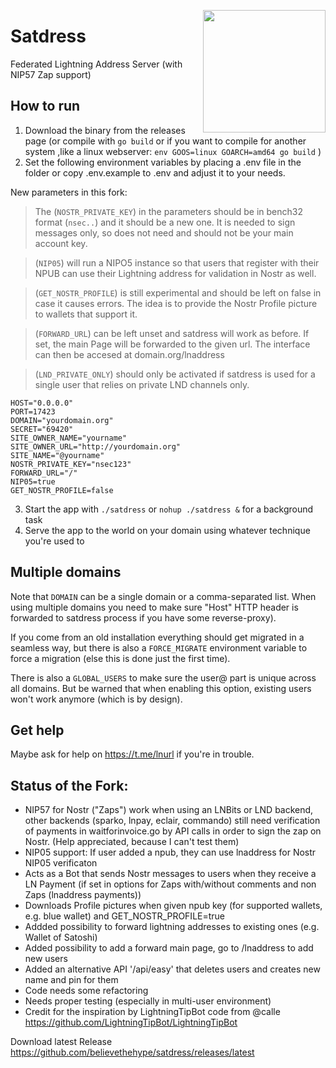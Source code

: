 <a href="https://nbd.wtf"><img align="right" height="196" src="https://user-images.githubusercontent.com/1653275/194609043-0add674b-dd40-41ed-986c-ab4a2e053092.png" /></a>

# Satdress

Federated Lightning Address Server (with NIP57 Zap support)

## How to run

1. Download the binary from the releases page (or compile with `go build` or if you want to compile for another system ,like a linux webserver:   `env GOOS=linux GOARCH=amd64 go build`   )
2. Set the following environment variables by placing a .env file in the folder or copy .env.example to .env and adjust it to your needs.

New parameters in this fork:

> The (`NOSTR_PRIVATE_KEY`) in the parameters should be in bench32 format (`nsec..`) and it should be a new one. It is needed to sign messages only, so does not need and should not be your main account key.

> (`NIP05`) will run a NIPO5 instance so that users that register with their NPUB can use their Lightning address for validation in Nostr as well. 

> (`GET_NOSTR_PROFILE`) is still experimental and should be left on false in case it causes errors. The idea is to provide the Nostr Profile picture to wallets that support it.

> (`FORWARD_URL`) can be left unset and satdress will work as before. If set, the main Page will be forwarded to the given url. The interface can then be accesed at domain.org/lnaddress

> (`LND_PRIVATE_ONLY`) should only be activated if satdress is used for a single user that relies on private LND channels only. 

```
HOST="0.0.0.0"
PORT=17423
DOMAIN="yourdomain.org"
SECRET="69420"
SITE_OWNER_NAME="yourname"
SITE_OWNER_URL="http://yourdomain.org"
SITE_NAME="@yourname"
NOSTR_PRIVATE_KEY="nsec123"
FORWARD_URL="/"
NIP05=true
GET_NOSTR_PROFILE=false
```

3. Start the app with `./satdress` or `nohup ./satdress &` for a background task
4. Serve the app to the world on your domain using whatever technique you're used to

## Multiple domains

Note that `DOMAIN` can be a single domain or a comma-separated list. When using multiple domains
you need to make sure "Host" HTTP header is forwarded to satdress process if you have some reverse-proxy).

If you come from an old installation everything should get migrated in a seamless way, but there is also a
`FORCE_MIGRATE` environment variable to force a migration (else this is done just the first time).

There is also a `GLOBAL_USERS` to make sure the user@ part is unique across all domains. But be warned that when enabling
this option, existing users won't work anymore (which is by design).

## Get help

Maybe ask for help on https://t.me/lnurl if you're in trouble.


## Status of the Fork:
- NIP57 for Nostr ("Zaps") work when using an LNBits or LND backend, other backends (sparko, lnpay, eclair, commando) still need verification of payments in waitforinvoice.go by API calls in order to sign the zap on Nostr. (Help appreciated, because I can't test them)
- NIP05 support: If user added a npub, they can use lnaddress for Nostr NIP05 verificaton
- Acts as a Bot that sends Nostr messages to users when they receive a LN Payment (if set in options for Zaps with/without comments and non Zaps (lnaddress payments))
- Downloads Profile pictures when given npub key (for supported wallets, e.g. blue wallet) and GET_NOSTR_PROFILE=true
- Addded possibility to forward lightning addresses to existing ones (e.g. Wallet of Satoshi)
- Added possibility to add a forward main page, go to /lnaddress to add new users
- Added an alternative API '/api/easy' that deletes users and creates new name and pin for them
- Code needs some refactoring
- Needs proper testing (especially in multi-user environment)
- Credit for the inspiration by LightningTipBot code from @calle
https://github.com/LightningTipBot/LightningTipBot

Download latest Release https://github.com/believethehype/satdress/releases/latest
